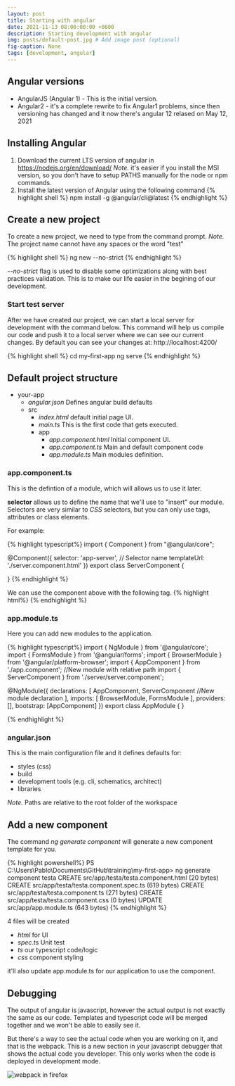 ```yaml
---
layout: post
title: Starting with angular
date: 2021-11-13 08:00:00:00 +0600
description: Starting development with angular
img: posts/default-post.jpg # Add image post (optional)
fig-caption: None
tags: [development, angular]
---
```



## Angular versions

 - AngularJS (Angular 1) - This is the initial version.
 - Angular2 - it's a complete rewrite to fix Angular1 problems, since then versioning has changed and it now there's angular 12 relased on May 12, 2021


## Installing Angular

1. Download the current LTS version of angular in https://nodejs.org/en/download/
*Note.* it's easier if you install the MSI version, so you don't have to setup PATHS manually for the node or npm commands.
2. Install the latest version of Angular using the following command 
{% highlight shell %}
npm install -g @angular/cli@latest
{% endhighlight %}

## Create a new project

To create a new project, we need to type from the command prompt.
*Note.* The project name cannot have any spaces or the word "test"

{% highlight shell %}
ng new <project name> --no-strict
{% endhighlight %}

*--no-strict* flag is used to disable some optimizations along with best practices validation. This is to make our life easier in the begining of our development.

### Start test server ###
After we have created our project, we can start a local server for development with the command below.
This command will help us compile our code and push it to a local server where we can see our current changes.
By default you can see your changes at: http://localhost:4200/

{% highlight shell %}
cd my-first-app
ng serve
{% endhighlight %}

## Default project structure

- your-app
  - *angular.json* Defines angular build defaults
  - src
    - *index.html* default initial page UI.
	- *main.ts* This is the first code that gets executed.
    - app
	  - *app.component.html* Initial component UI.
	  - *app.component.ts* Main and default component code
	  - *app.module.ts* Main modules definition.

### app.component.ts

This is the defintion of a module, which will allows us to use it later.

**selector** allows us to define the name that we'll use to "insert" our module. 
Selectors are very similar to *CSS* selectors, but you can only  use tags, attributes or class elements. 

For example:

{% highlight typescript%}
import { Component } from "@angular/core";

@Component({
    selector: 'app-server', // Selector name
    templateUrl: './server.component.html'
})
export class ServerComponent {

}
{% endhighlight %}

We can use the component above with the following tag.
{% highlight html%}
<app-server></app-server>
{% endhighlight %}


### app.module.ts

Here you can add new modules to the application.

{% highlight typescript%}
import { NgModule } from '@angular/core';
import { FormsModule } from '@angular/forms';
import { BrowserModule } from '@angular/platform-browser';
import { AppComponent } from './app.component';
//New module with relative path
import { ServerComponent } from './server/server.component';

@NgModule({
  declarations: [
    AppComponent,
    ServerComponent //New module declaration
  ],
  imports: [
    BrowserModule,
    FormsModule
  ],
  providers: [],
  bootstrap: [AppComponent]
})
export class AppModule { }

{% endhighlight %}


### angular.json

This is the main configuration file and it defines defaults for:
 
 - styles (css)
 - build
 - development tools (e.g. cli, schematics, architect)
 - libraries
 
*Note.* Paths are relative to the root folder of the workspace


## Add a new component

The command *ng generate component <component-name>* will generate a new component template for you.

{% highlight powershell%}
PS C:\Users\Pablo\Documents\GitHub\training\my-first-app> ng generate component testa
CREATE src/app/testa/testa.component.html (20 bytes)
CREATE src/app/testa/testa.component.spec.ts (619 bytes)
CREATE src/app/testa/testa.component.ts (271 bytes)
CREATE src/app/testa/testa.component.css (0 bytes)
UPDATE src/app/app.module.ts (643 bytes)
{% endhighlight %}


4 files will be created
 - *html* for UI
 - *spec.ts* Unit test
 - *ts* our typescript code/logic
 - *css* component styling

it'll also update app.module.ts for our application to use the component.

## Debugging

The output of angular is javascript, however the actual output is not exactly the same as our code. 
Templates and typescript code will be merged together and we won't be able to easily see it.

But there's a way to see the actual code when you are working on it, and that is the webpack. This is a new section in your javascript debugger that shows the actual code you developer. This only works when the code is deployed in development mode.

![webpack in firefox]({{site.baseurl}}/assets/img/posts/2021-11-13-Debug-angular.jpg)
